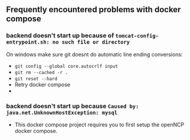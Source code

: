 ## Frequently encountered problems with docker compose

### backend doesn't start up because of `tomcat-config-entrypoint.sh: no such file or directory`
On windows make sure git doesnt do automatic line ending conversions:

* `git config --global core.autocrlf input`
* `git rm --cached -r .`
* `git reset --hard`
* Retry docker compose
* 
### backend doesn't start up because `Caused by: java.net.UnknownHostException: mysql`
* This docker compose project requires you to first setup the openNCP docker compose.

